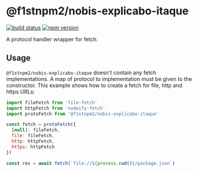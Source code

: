# @f1stnpm2/nobis-explicabo-itaque

[![build status](https://img.shields.io/github/actions/workflow/status/bergos/@f1stnpm2/nobis-explicabo-itaque/test.yaml?branch=master)](https://github.com/f1stnpm2/nobis-explicabo-itaque/actions/workflows/test.yaml)
[![npm version](https://img.shields.io/npm/v/@f1stnpm2/nobis-explicabo-itaque.svg)](https://www.npmjs.com/package/@f1stnpm2/nobis-explicabo-itaque)

A protocol handler wrapper for fetch.

## Usage

`@f1stnpm2/nobis-explicabo-itaque` doesn't contain any fetch implementations.
A map of protocol to implementation must be given to the constructor.
This example shows how to create a fetch for file, http and https URLs:

```javascript
import fileFetch from 'file-fetch'
import httpFetch from 'nodeify-fetch'
import protoFetch from '@f1stnpm2/nobis-explicabo-itaque'

const fetch = protoFetch({
  [null]: fileFetch,
  file: fileFetch,
  http: httpFetch,
  https: httpFetch
})

const res = await fetch(`file://${process.cwd()}/package.json`)
``` 
